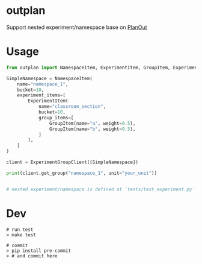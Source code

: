 # outplan
Support nested experiment/namespace base on [PlanOut](https://github.com/facebook/planout)

# Usage

```python
from outplan import NamespaceItem, ExperimentItem, GroupItem, ExperimentGroupClient

SimpleNamespace = NamespaceItem(
    name="namespace_1",
    bucket=10,
    experiment_items=[
        ExperimentItem(
            name="classroom_section",
            bucket=10,
            group_items=[
                GroupItem(name="a", weight=0.5),
                GroupItem(name="b", weight=0.5),
            ]
        ),
    ]
)

client = ExperimentGroupClient([SimpleNamespace])

print(client.get_group("namespace_1", unit="your_unit"))


# nested experiment/namespace is defined at `tests/test_experiment.py`
```

# Dev

```shell
# run test
> make test

# commit
> pip install pre-commit
> # and commit here
```
